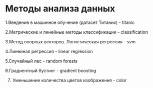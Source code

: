 # Методы анализа данных

1.Введение в машинное обучение (датасет Титаник) - titanic

2.Метрические и линейные методы классификации - classification

3.Метод опорных векторов. Логистическая регрессия - svm

4.Линейная регрессия - linear regression

5.Случайный лес - random forests

6.Градиентный бустинг - gradient boosting

7. Уменьшение количества цветов изображения - color